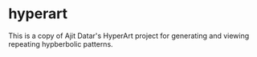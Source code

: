 # hyperart
This is a copy of Ajit Datar's HyperArt project for generating and viewing repeating hypberbolic patterns.
